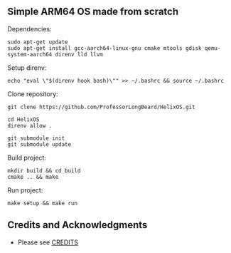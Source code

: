 ## Simple ARM64 OS made from scratch



Dependencies:
```
sudo apt-get update
sudo apt-get install gcc-aarch64-linux-gnu cmake mtools gdisk qemu-system-aarch64 direnv lld llvm
```

Setup direnv:
```
echo "eval \"$(direnv hook bash)\"" >> ~/.bashrc && source ~/.bashrc
```


Clone repository:
```
git clone https://github.com/ProfessorLongBeard/HelixOS.git

cd HelixOS
direnv allow .

git submodule init
git submodule update
```

Build project:
```
mkdir build && cd build
cmake .. && make
```

Run project:
```
make setup && make run
```


## Credits and Acknowledgments
- Please see [CREDITS](./CREDITS)